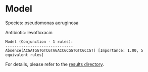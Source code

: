 
# Model

Species: pseudomonas aeruginosa

Antibiotic: levofloxacin

```
Model (Conjunction - 1 rules):
------------------------------
Absence(ACGATGGTGTCGTAGACCGCGGTGTCGCCGT) [Importance: 1.00, 5 equivalent rules]

```

For details, please refer to the [results directory](../../../../../results/scm_b/pseudomonas+aeruginosa/levofloxacin/repeat_9/).

